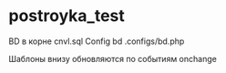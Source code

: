 # postroyka_test

BD в корне cnvl.sql
Config bd .configs/bd.php

Шаблоны внизу обновляются по событиям onchange
